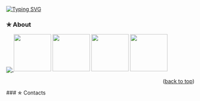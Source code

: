 [![Typing SVG](https://readme-typing-svg.demolab.com/?lines=Hello+I'm+Glen+Brian+Decado,;Iloilo+Science+And+Technology+University;Information+Technology+Student)](https://git.io/typing-svg)

### ✯ About
<a href="">
  <img align="center" src="https://github-readme-stats.vercel.app/api/top-langs/?username=glendecado&langs_count=8&layout=compact&theme=material-palenight&hide=html,Tcl" />
</a>

<img src="https://tailwindcss.com/_next/static/media/tailwind-logo.1d1fd9c7.svg" width="100" />
<img src="https://laravel.com/img/logotype.min.svg" width="100" />
<img src="https://livewire.io/img/logo.svg" width="100" />
<img src="https://alpinejs.dev/alpine_long.svg" width="100" />



<p align="right">(<a href="#readme-top">back to top</a>)</p>
### ✯ Contacts

